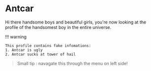 # **Antcar**

Hi there handsome boys and beautiful girls, you're now looking at the profile of the handsomest boy in the entire universe.

!!! warning

	This profile contains fake infomations:
	1. Antcar is ugly
	2. Antcar sucks at tower of hail

> Small tip : navagate this through the menu on left side!
